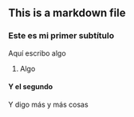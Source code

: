 ## This is a markdown file
### Este es mi primer subtítulo

Aquí escribo algo 
1. Algo


#### Y el segundo

Y digo más y más cosas
